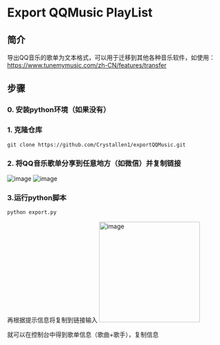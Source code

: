 # Export QQMusic PlayList

## 简介
导出QQ音乐的歌单为文本格式，可以用于迁移到其他各种音乐软件，如使用：
https://www.tunemymusic.com/zh-CN/features/transfer

## 步骤
### 0. 安装python环境（如果没有）

### 1. 克隆仓库
``` 
git clone https://github.com/Crystallen1/exportQQMusic.git
```
### 2. 将QQ音乐歌单分享到任意地方（如微信）并复制链接
![image](https://github.com/user-attachments/assets/93e23532-26ec-435d-9e31-86af5dec18f8)
![image](https://github.com/user-attachments/assets/542a8809-5329-422e-a18c-75daef882164)

### 3.运行python脚本

```python
python export.py
```
再根据提示信息将复制到链接输入
<img width="234" alt="image" src="https://github.com/user-attachments/assets/42235b65-b275-488f-b990-33a6f53cc9eb" />

就可以在控制台中得到歌单信息（歌曲+歌手），复制信息

